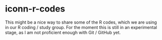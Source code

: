 # iconn-r-codes
This might be a nice way to share some of the R codes, which  we are using in our
R coding / study group.
For the moment this is still in an experimental stage, as I am not proficient enough
with Git / GitHub yet.
